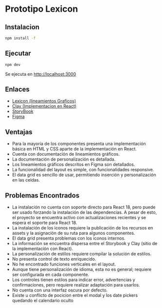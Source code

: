 # Prototipo Lexicon

## Instalacion

```bash
npm install -f
```

## Ejecutar

```bash
npm dev
```

Se ejecuta en [http://localhost:3000](http://localhost:3000)


## Enlaces

- [Lexicon (lineamientos Graficos)](https://liferay.design/lexicon)
- [Clay (Implementacion en React)](https://clayui.com)
- [StoryBook](https://storybook.clayui.com)
- [Figma](https://www.figma.com/file/fvvqKW4bIPIUfWqrtLAjD4/lexicon-dsl)


## Ventajas

- Para la mayoría de los componentes presenta una implementación básica en HTML y CSS aparte de la implementación en React.
- Cuenta con documentación de lineamientos gráficos.
- La documentación de personalización es detallada.
- Los lineamientos gráficos descritos en Figma son detallados.
- La funcionalidad del layout es simple, con funcionalidades responsive.
- El data grid es sencillo de usar, permitiendo inserción y personalización en las celdas.

## Problemas Encontrados

- La instalación no cuenta con soporte directo para React 18, pero puede ser usado forzando la instalación de las dependencias. A pesar de esto, el proyecto se encuentra activo con actualizaciones recientes y se espera el soporte para React 18.
- La instalación de los iconos requiere la publicación de los recursos en assets y la asignación de su ruta para algunos componentes.
- El data grid presenta problemas con los iconos internos.
- La información se encuentra dispersa entre el Storybook y Clay (sitio de la implementación con React).
- La personalización de estilos requiere compilar la solución de estilos.
- No presenta control de texto enriquecido.
- No he encontrado funciones verticales en el layout.
- Aunque tiene personalización de idioma, esta no es general; requiere ser configurada en cada componente.
- Los controles tienen estilos para indicar error, advertencias y confirmaciones, pero requiere realizar adaptación para usarlos.
- No cuenta con una interfaz oscura por defecto.
- Existe u conflicto de pocicion entre el modal y los date pickers quedando el calendario oculto
